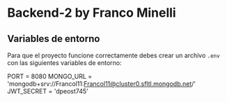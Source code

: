 # Backend-2 by Franco Minelli

## Variables de entorno

Para que el proyecto funcione correctamente debes crear un archivo `.env` con las siguientes variables de entorno:

PORT = 8080
MONGO_URL = 'mongodb+srv://Francol11:Francol11@cluster0.sfltl.mongodb.net/'
JWT_SECRET = 'dpeost745'



